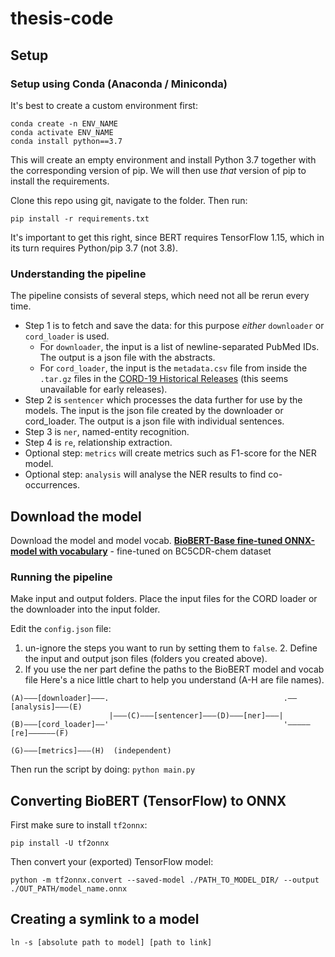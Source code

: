 # thesis-code

## Setup

### Setup using Conda (Anaconda / Miniconda)

It's best to create a custom environment first:

```
conda create -n ENV_NAME
conda activate ENV_NAME
conda install python==3.7
```

This will create an empty environment and install Python 3.7 together with
the corresponding version of pip. We will then use _that_ version of pip
to install the requirements.

Clone this repo using git, navigate to the folder. Then run:

```
pip install -r requirements.txt
```

It's important to get this right, since BERT requires TensorFlow 1.15,
which in its turn requires Python/pip 3.7 (not 3.8).

### Understanding the pipeline

The pipeline consists of several steps, which need not all be rerun every time.

- Step 1 is to fetch and save the data: for this purpose _either_
  `downloader` or `cord_loader` is used.
  - For `downloader`, the input is a list of newline-separated PubMed IDs. The output is a json file with the abstracts.
  - For `cord_loader`, the input is the `metadata.csv` file from inside the
    `.tar.gz` files in the [CORD-19 Historical Releases](https://ai2-semanticscholar-cord-19.s3-us-west-2.amazonaws.com/historical_releases.html) (this seems unavailable for early releases).
- Step 2 is `sentencer` which processes the data further for use by the models. The input is the json file created by the downloader or cord_loader. The output is a json file with individual sentences.
- Step 3 is `ner`, named-entity recognition.
- Step 4 is `re`, relationship extraction.
- Optional step: `metrics` will create metrics such as F1-score for the NER model.
- Optional step: `analysis` will analyse the NER results to find co-occurrences.

## Download the model
Download the model and model vocab.
**[BioBERT-Base fine-tuned ONNX-model with vocabulary](https://drive.google.com/drive/folders/1neThCq4MqFPd0133WDDC4MYUycE84fT7?usp=sharing)** - fine-tuned on BC5CDR-chem dataset

### Running the pipeline
Make input and output folders. Place the input files for the CORD loader or the downloader into the input folder. 

Edit the `config.json` file:
1. un-ignore the steps you want to run by setting them to `false`. 2. Define the input and output json files (folders you created above).
2. If you use the ner part define the paths to the BioBERT model and vocab file
Here's a nice little chart to help you understand (A-H are
file names).

```
(A)———[downloader]———.                                       .——[analysis]———(E)
                      |———(C)———[sentencer]———(D)———[ner]———|
(B)———[cord_loader]——'                                       '—————[re]——————(F)

(G)———[metrics]———(H)  (independent)
```

Then run the script by doing: `python main.py`

## Converting BioBERT (TensorFlow) to ONNX

First make sure to install `tf2onnx`:

```
pip install -U tf2onnx
```

Then convert your (exported) TensorFlow model:

```
python -m tf2onnx.convert --saved-model ./PATH_TO_MODEL_DIR/ --output ./OUT_PATH/model_name.onnx
```

## Creating a symlink to a model

`ln -s [absolute path to model] [path to link]`


